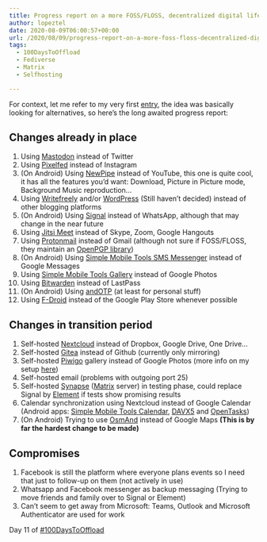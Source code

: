 ```yaml
---
title: Progress report on a more FOSS/FLOSS, decentralized digital life
author: lopeztel
date: 2020-08-09T06:00:57+00:00
url: /2020/08/09/progress-report-on-a-more-foss-floss-decentralized-digital-life/
tags:
  - 100DaysToOffload
  - Fediverse
  - Matrix
  - Selfhosting

---
```

For context, let me refer to my very first [entry][1], the idea was basically looking for alternatives, so here&#8217;s the long awaited progress report:

## Changes already in place

  1. Using [Mastodon][2] instead of Twitter
  2. Using [Pixelfed][3] instead of Instagram
  3. (On Android) Using [NewPipe][4] instead of YouTube, this one is quite cool, it has all the features you&#8217;d want: Download, Picture in Picture mode, Background Music reproduction…
  4. Using [Writefreely][5] and/or [WordPress][6] (Still haven&#8217;t decided) instead of other blogging platforms
  5. (On Android) Using [Signal][7] instead of WhatsApp, although that may change in the near future
  6. Using [Jitsi Meet][8] instead of Skype, Zoom, Google Hangouts
  7. Using [Protonmail][9] instead of Gmail (although not sure if FOSS/FLOSS, they maintain an [OpenPGP library][10])
  8. (On Android) Using [Simple Mobile Tools SMS Messenger][11] instead of Google Messages
  9. Using [Simple Mobile Tools Gallery][12] instead of Google Photos
 10. Using [Bitwarden][13] instead of LastPass
 11. (On Android) Using [andOTP][14] (at least for personal stuff)
 12. Using [F-Droid][15] instead of the Google Play Store whenever possible

## Changes in transition period

  1. Self-hosted [Nextcloud][16] instead of Dropbox, Google Drive, One Drive…
  2. Self-hosted [Gitea][17] instead of Github (currently only mirroring)
  3. Self-hosted [Piwigo][18] gallery instead of Google Photos (more info on my setup [here][19])
  4. Self-hosted email (problems with outgoing port 25)
  5. Self-hosted [Synapse][20] ([Matrix][21] server) in testing phase, could replace Signal by [Element][22] if tests show promising results
  6. Calendar synchronization using Nextcloud instead of Google Calendar (Android apps: [Simple Mobile Tools Calendar][23], [DAVX5][24] and [OpenTasks][25])
  7. (On Android) Trying to use [OsmAnd][26] instead of Google Maps **(This is by far the hardest change to be made)**

## Compromises

  1. Facebook is still the platform where everyone plans events so I need that just to follow-up on them (not actively in use)
  2. Whatsapp and Facebook messenger as backup messaging (Trying to move friends and family over to Signal or Element)
  3. Can&#8217;t seem to get away from Microsoft: Teams, Outlook and Microsoft Authenticator are used for work

Day 11 of <a rel="tag" class="u-tag u-category" href="https://lopeztel.xyz/blog/tags/100daystooffload/">#100DaysToOffload</a>

 [1]: https://lopeztel.xyz/blog/2020/03/02/into-the-fediverse/
 [2]: https://joinmastodon.org/
 [3]: https://pixelfed.org/
 [4]: https://f-droid.org/en/packages/org.schabi.newpipe/
 [5]: https://writefreely.org/
 [6]: https://wordpress.org/
 [7]: https://www.signal.org/
 [8]: https://jitsi.org/jitsi-meet/
 [9]: https://protonmail.com/
 [10]: https://protonmail.com/blog/openpgpjs-3-release/
 [11]: https://f-droid.org/en/packages/com.simplemobiletools.smsmessenger/
 [12]: https://f-droid.org/en/packages/com.simplemobiletools.gallery.pro/
 [13]: https://bitwarden.com/
 [14]: https://f-droid.org/en/packages/org.shadowice.flocke.andotp/
 [15]: https://f-droid.org/
 [16]: https://nextcloud.com/
 [17]: https://gitea.io/en-us/
 [18]: https://piwigo.org/
 [19]: https://qua.name/lopeztel/my-raspberry-pi-server-with-yunohost
 [20]: https://matrix.org/docs/projects/server/synapse
 [21]: https://matrix.org/
 [22]: https://element.io/
 [23]: https://f-droid.org/en/packages/com.simplemobiletools.calendar.pro/
 [24]: https://f-droid.org/en/packages/at.bitfire.davdroid/
 [25]: https://f-droid.org/en/packages/org.dmfs.tasks/
 [26]: https://f-droid.org/en/packages/net.osmand.plus/
